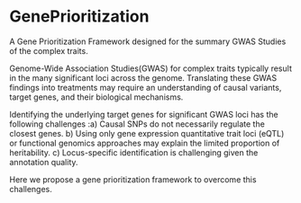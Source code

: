 # GenePrioritization
A Gene Prioritization Framework designed for the summary GWAS Studies of the complex traits.

Genome-Wide Association Studies(GWAS) for complex traits typically result in the many significant loci across the genome. Translating these GWAS findings into treatments may require an understanding of causal variants, target genes, and their biological mechanisms. 

Identifying the underlying target genes for significant GWAS loci has the following challenges :a) Causal SNPs do not necessarily regulate the closest genes. b) Using only gene expression quantitative trait loci (eQTL)  or functional genomics approaches may explain the limited proportion of heritability. c) Locus-specific identification is challenging given the annotation quality. 


Here we propose a gene prioritization framework to overcome this challenges. 
